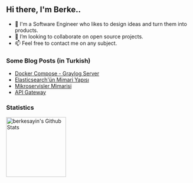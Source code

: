 ## Hi there, I'm Berke..

- 👋 I'm a Software Engineer who likes to design ideas and turn them into products.
- 👯 I’m looking to collaborate on open source projects.
- 📫 Feel free to contact me on any subject.

<h3>Some Blog Posts (in Turkish)</h3>

- [Docker Compose - Graylog Server](https://sayinberkesayin.medium.com/log-verileri-y%C3%B6netimi-graylog-5a7dd849fc51)
- [Elasticsearch'ün Mimari Yapısı](https://sayinberkesayin.medium.com/elasticsearch-4dbbccd23aa7)
- [Mikroservisler Mimarisi](https://sayinberkesayin.medium.com/mikroservisler-mimarisi-e2326599af3a)
- [API Gateway](https://sayinberkesayin.medium.com/api-gateway-22a76ea1949e)

<h3>Statistics</h3>

<a href="https://github.com/anuraghazra/github-readme-stats"><img alt="berkesayin's Github Stats" src="https://denvercoder1-github-readme-stats.vercel.app/api/?username=berkesayin&show_icons=true&count_private=true&theme=vue-dark&hide_border=true" height="162px"/></a>
